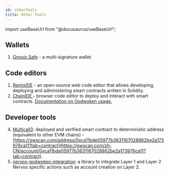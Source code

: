 ```yaml
---
id: otherTools
title: Other Tools
---
```

import useBaseUrl from "@docusaurus/useBaseUrl";

## Wallets
1. [Gnosis Safe](https://safe-v1.nervosdao.community/) - a multi-signature wallet.

## Code editors

1. [RemixIDE](https://remix.ethereum.org/) - an open-source web code editor that allows developing, deploying and administering smart contracts written in Solidity. 
2. [ChainIDE ](https://chainide.com/)- browser code editor to deploy and interact with smart contracts. [Documentation on Godwoken usage.](https://chainide.gitbook.io/chainide-english-1/ethereum-ide-1/6.-nervos-ide/1.-nervos-ide-environment-configuration#4.-configure-the-test-network)

## Developer tools
4. [Multicall3](https://github.com/mds1/multicall): deployed and verified smart contract to deterministic address (equivalent to other EVM chains) - [https://gwscan.com/address/0xca11bde05977b3631167028862be2a173976ca11?tab=contract](https://gwscan.com/zh-CN/account/0xca11bde05977b3631167028862be2a173976ca11?tab=contract).
5. [nervos-godwoken-integration](https://github.com/Roger-Rumblefish/nervos-godwoken-integration): a library to integrate Layer 1 and Layer 2 Nervos specific actions such as account creation on Layer 2.